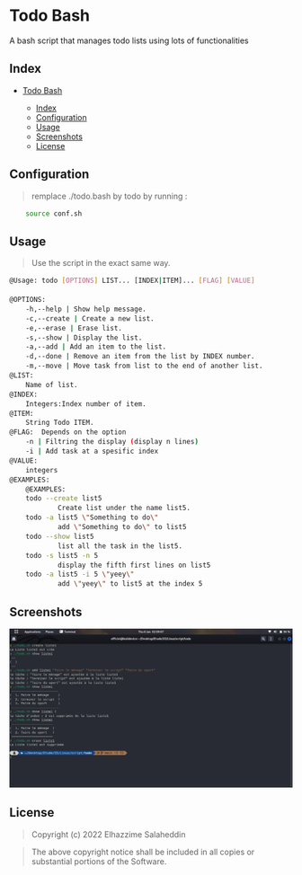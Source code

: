 # Todo Bash

A bash script that manages todo lists using lots of functionalities

## Index

- [Todo Bash](#Command-Line-TODO)

  - [Index](#index)
  - [Configuration](#configuration)
  - [Usage](#usage)
  - [Screenshots](#screenshots)
  - [License](#license)

## Configuration

> remplace ./todo.bash by todo by running :

```Bash
    source conf.sh
```

## Usage

> Use the script in the exact same way.

```Bash
@Usage: todo [OPTIONS] LIST... [INDEX|ITEM]... [FLAG] [VALUE]

@OPTIONS:
    -h,--help | Show help message.
    -c,--create | Create a new list.
    -e,--erase | Erase list.
    -s,--show | Display the list.
    -a,--add | Add an item to the list.
    -d,--done | Remove an item from the list by INDEX number.
    -m,--move | Move task from list to the end of another list.
@LIST:
    Name of list.
@INDEX:
    Integers:Index number of item.
@ITEM:
    String Todo ITEM.
@FLAG:  Depends on the option
    -n | Filtring the display (display n lines)
    -i | Add task at a spesific index
@VALUE:
    integers
@EXAMPLES:
    @EXAMPLES:
    todo --create list5
            Create list under the name list5.
    todo -a list5 \"Something to do\"
            add \"Something to do\" to list5
    todo --show list5
            list all the task in the list5.
    todo -s list5 -n 5
            display the fifth first lines on list5
    todo -a list5 -i 5 \"yeey\"
            add \"yeey\" to list5 at the index 5
```

## Screenshots

![Bash Todo Demo](images/demo.png)

## License

> Copyright (c) 2022 Elhazzime Salaheddin

> The above copyright notice shall be included in all copies or substantial portions of the Software.
